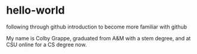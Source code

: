 # hello-world
following through github introduction to become more familiar with github


My name is Colby Grappe, graduated from A&M with a stem degree, and at CSU online for a CS degree now.
